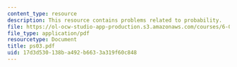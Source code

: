 ```yaml
---
content_type: resource
description: This resource contains problems related to probability.
file: https://ol-ocw-studio-app-production.s3.amazonaws.com/courses/6-041-probabilistic-systems-analysis-and-applied-probability-spring-2006/17d3d530138ba492b6633a319f60c848_ps03.pdf
file_type: application/pdf
resourcetype: Document
title: ps03.pdf
uid: 17d3d530-138b-a492-b663-3a319f60c848
---
```

